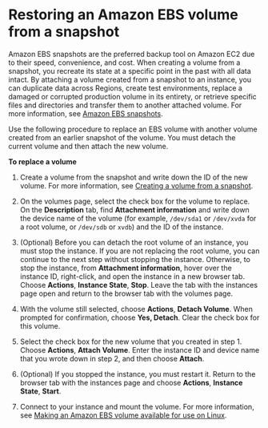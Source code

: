 # Restoring an Amazon EBS volume from a snapshot<a name="ebs-restoring-volume"></a>

Amazon EBS snapshots are the preferred backup tool on Amazon EC2 due to their speed, convenience, and cost\. When creating a volume from a snapshot, you recreate its state at a specific point in the past with all data intact\. By attaching a volume created from a snapshot to an instance, you can duplicate data across Regions, create test environments, replace a damaged or corrupted production volume in its entirety, or retrieve specific files and directories and transfer them to another attached volume\. For more information, see [Amazon EBS snapshots](EBSSnapshots.md)\.

Use the following procedure to replace an EBS volume with another volume created from an earlier snapshot of the volume\. You must detach the current volume and then attach the new volume\.

**To replace a volume**

1. Create a volume from the snapshot and write down the ID of the new volume\. For more information, see [Creating a volume from a snapshot](ebs-creating-volume.md#ebs-create-volume-from-snapshot)\.

1. On the volumes page, select the check box for the volume to replace\. On the **Description** tab, find **Attachment information** and write down the device name of the volume \(for example, `/dev/sda1` or `/dev/xvda` for a root volume, or `/dev/sdb` or `xvdb`\) and the ID of the instance\.

1. \(Optional\) Before you can detach the root volume of an instance, you must stop the instance\. If you are not replacing the root volume, you can continue to the next step without stopping the instance\. Otherwise, to stop the instance, from **Attachment information**, hover over the instance ID, right\-click, and open the instance in a new browser tab\. Choose **Actions**, **Instance State**, **Stop**\. Leave the tab with the instances page open and return to the browser tab with the volumes page\.

1. With the volume still selected, choose **Actions**, **Detach Volume**\. When prompted for confirmation, choose **Yes, Detach**\. Clear the check box for this volume\.

1. Select the check box for the new volume that you created in step 1\. Choose **Actions**, **Attach Volume**\. Enter the instance ID and device name that you wrote down in step 2, and then choose **Attach**\.

1. \(Optional\) If you stopped the instance, you must restart it\. Return to the browser tab with the instances page and choose **Actions**, **Instance State**, **Start**\.

1. Connect to your instance and mount the volume\. For more information, see [Making an Amazon EBS volume available for use on Linux](ebs-using-volumes.md)\.